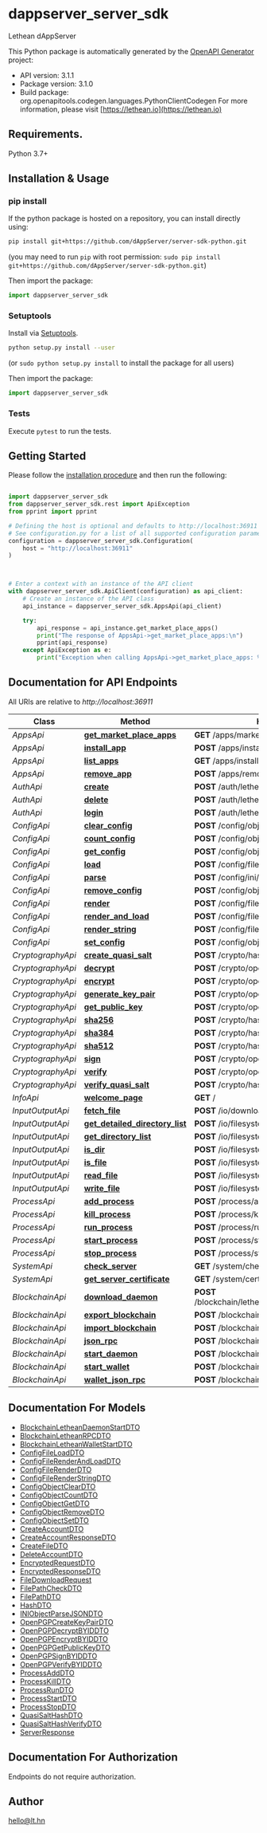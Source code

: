 # dappserver_server_sdk
Lethean dAppServer

This Python package is automatically generated by the [OpenAPI Generator](https://openapi-generator.tech) project:

- API version: 3.1.1
- Package version: 3.1.0
- Build package: org.openapitools.codegen.languages.PythonClientCodegen
For more information, please visit [https://lethean.io](https://lethean.io)

## Requirements.

Python 3.7+

## Installation & Usage
### pip install

If the python package is hosted on a repository, you can install directly using:

```sh
pip install git+https://github.com/dAppServer/server-sdk-python.git
```
(you may need to run `pip` with root permission: `sudo pip install git+https://github.com/dAppServer/server-sdk-python.git`)

Then import the package:
```python
import dappserver_server_sdk
```

### Setuptools

Install via [Setuptools](http://pypi.python.org/pypi/setuptools).

```sh
python setup.py install --user
```
(or `sudo python setup.py install` to install the package for all users)

Then import the package:
```python
import dappserver_server_sdk
```

### Tests

Execute `pytest` to run the tests.

## Getting Started

Please follow the [installation procedure](#installation--usage) and then run the following:

```python

import dappserver_server_sdk
from dappserver_server_sdk.rest import ApiException
from pprint import pprint

# Defining the host is optional and defaults to http://localhost:36911
# See configuration.py for a list of all supported configuration parameters.
configuration = dappserver_server_sdk.Configuration(
    host = "http://localhost:36911"
)



# Enter a context with an instance of the API client
with dappserver_server_sdk.ApiClient(configuration) as api_client:
    # Create an instance of the API class
    api_instance = dappserver_server_sdk.AppsApi(api_client)

    try:
        api_response = api_instance.get_market_place_apps()
        print("The response of AppsApi->get_market_place_apps:\n")
        pprint(api_response)
    except ApiException as e:
        print("Exception when calling AppsApi->get_market_place_apps: %s\n" % e)

```

## Documentation for API Endpoints

All URIs are relative to *http://localhost:36911*

Class | Method | HTTP request | Description
------------ | ------------- | ------------- | -------------
*AppsApi* | [**get_market_place_apps**](docs/AppsApi.md#get_market_place_apps) | **GET** /apps/marketplace | 
*AppsApi* | [**install_app**](docs/AppsApi.md#install_app) | **POST** /apps/install | 
*AppsApi* | [**list_apps**](docs/AppsApi.md#list_apps) | **GET** /apps/installed | 
*AppsApi* | [**remove_app**](docs/AppsApi.md#remove_app) | **POST** /apps/remove | 
*AuthApi* | [**create**](docs/AuthApi.md#create) | **POST** /auth/lethean/create | 
*AuthApi* | [**delete**](docs/AuthApi.md#delete) | **POST** /auth/lethean/delete | 
*AuthApi* | [**login**](docs/AuthApi.md#login) | **POST** /auth/lethean/login | 
*ConfigApi* | [**clear_config**](docs/ConfigApi.md#clear_config) | **POST** /config/object/clear | 
*ConfigApi* | [**count_config**](docs/ConfigApi.md#count_config) | **POST** /config/object/count | 
*ConfigApi* | [**get_config**](docs/ConfigApi.md#get_config) | **POST** /config/object/get | 
*ConfigApi* | [**load**](docs/ConfigApi.md#load) | **POST** /config/file/load | 
*ConfigApi* | [**parse**](docs/ConfigApi.md#parse) | **POST** /config/ini/parseJSON | 
*ConfigApi* | [**remove_config**](docs/ConfigApi.md#remove_config) | **POST** /config/object/remove | 
*ConfigApi* | [**render**](docs/ConfigApi.md#render) | **POST** /config/file/render | 
*ConfigApi* | [**render_and_load**](docs/ConfigApi.md#render_and_load) | **POST** /config/file/renderAndLoad | 
*ConfigApi* | [**render_string**](docs/ConfigApi.md#render_string) | **POST** /config/file/renderString | 
*ConfigApi* | [**set_config**](docs/ConfigApi.md#set_config) | **POST** /config/object/set | 
*CryptographyApi* | [**create_quasi_salt**](docs/CryptographyApi.md#create_quasi_salt) | **POST** /crypto/hash/quasi-salted-hash | 
*CryptographyApi* | [**decrypt**](docs/CryptographyApi.md#decrypt) | **POST** /crypto/openpgp/decrypt | 
*CryptographyApi* | [**encrypt**](docs/CryptographyApi.md#encrypt) | **POST** /crypto/openpgp/encrypt | 
*CryptographyApi* | [**generate_key_pair**](docs/CryptographyApi.md#generate_key_pair) | **POST** /crypto/openpgp/generate-key-pair | 
*CryptographyApi* | [**get_public_key**](docs/CryptographyApi.md#get_public_key) | **POST** /crypto/openpgp/get-public-key | 
*CryptographyApi* | [**sha256**](docs/CryptographyApi.md#sha256) | **POST** /crypto/hash/sha256 | 
*CryptographyApi* | [**sha384**](docs/CryptographyApi.md#sha384) | **POST** /crypto/hash/sha384 | 
*CryptographyApi* | [**sha512**](docs/CryptographyApi.md#sha512) | **POST** /crypto/hash/sha512 | 
*CryptographyApi* | [**sign**](docs/CryptographyApi.md#sign) | **POST** /crypto/openpgp/sign | 
*CryptographyApi* | [**verify**](docs/CryptographyApi.md#verify) | **POST** /crypto/openpgp/verify | 
*CryptographyApi* | [**verify_quasi_salt**](docs/CryptographyApi.md#verify_quasi_salt) | **POST** /crypto/hash/quasi-salted-hash-verify | 
*InfoApi* | [**welcome_page**](docs/InfoApi.md#welcome_page) | **GET** / | 
*InputOutputApi* | [**fetch_file**](docs/InputOutputApi.md#fetch_file) | **POST** /io/download/fetch | 
*InputOutputApi* | [**get_detailed_directory_list**](docs/InputOutputApi.md#get_detailed_directory_list) | **POST** /io/filesystem/list-detailed | 
*InputOutputApi* | [**get_directory_list**](docs/InputOutputApi.md#get_directory_list) | **POST** /io/filesystem/list | 
*InputOutputApi* | [**is_dir**](docs/InputOutputApi.md#is_dir) | **POST** /io/filesystem/is-dir | 
*InputOutputApi* | [**is_file**](docs/InputOutputApi.md#is_file) | **POST** /io/filesystem/is-file | 
*InputOutputApi* | [**read_file**](docs/InputOutputApi.md#read_file) | **POST** /io/filesystem/read | 
*InputOutputApi* | [**write_file**](docs/InputOutputApi.md#write_file) | **POST** /io/filesystem/write | 
*ProcessApi* | [**add_process**](docs/ProcessApi.md#add_process) | **POST** /process/add | 
*ProcessApi* | [**kill_process**](docs/ProcessApi.md#kill_process) | **POST** /process/kill | 
*ProcessApi* | [**run_process**](docs/ProcessApi.md#run_process) | **POST** /process/run | 
*ProcessApi* | [**start_process**](docs/ProcessApi.md#start_process) | **POST** /process/start | 
*ProcessApi* | [**stop_process**](docs/ProcessApi.md#stop_process) | **POST** /process/stop | 
*SystemApi* | [**check_server**](docs/SystemApi.md#check_server) | **GET** /system/check | 
*SystemApi* | [**get_server_certificate**](docs/SystemApi.md#get_server_certificate) | **GET** /system/cert | 
*BlockchainApi* | [**download_daemon**](docs/BlockchainApi.md#download_daemon) | **POST** /blockchain/lethean/daemon/downloadDaemon | 
*BlockchainApi* | [**export_blockchain**](docs/BlockchainApi.md#export_blockchain) | **POST** /blockchain/lethean/daemon/export | 
*BlockchainApi* | [**import_blockchain**](docs/BlockchainApi.md#import_blockchain) | **POST** /blockchain/lethean/daemon/import | 
*BlockchainApi* | [**json_rpc**](docs/BlockchainApi.md#json_rpc) | **POST** /blockchain/lethean/daemon/json_rpc | 
*BlockchainApi* | [**start_daemon**](docs/BlockchainApi.md#start_daemon) | **POST** /blockchain/lethean/daemon/start | 
*BlockchainApi* | [**start_wallet**](docs/BlockchainApi.md#start_wallet) | **POST** /blockchain/lethean/wallet/start | 
*BlockchainApi* | [**wallet_json_rpc**](docs/BlockchainApi.md#wallet_json_rpc) | **POST** /blockchain/lethean/wallet/json_rpc | 


## Documentation For Models

 - [BlockchainLetheanDaemonStartDTO](docs/BlockchainLetheanDaemonStartDTO.md)
 - [BlockchainLetheanRPCDTO](docs/BlockchainLetheanRPCDTO.md)
 - [BlockchainLetheanWalletStartDTO](docs/BlockchainLetheanWalletStartDTO.md)
 - [ConfigFileLoadDTO](docs/ConfigFileLoadDTO.md)
 - [ConfigFileRenderAndLoadDTO](docs/ConfigFileRenderAndLoadDTO.md)
 - [ConfigFileRenderDTO](docs/ConfigFileRenderDTO.md)
 - [ConfigFileRenderStringDTO](docs/ConfigFileRenderStringDTO.md)
 - [ConfigObjectClearDTO](docs/ConfigObjectClearDTO.md)
 - [ConfigObjectCountDTO](docs/ConfigObjectCountDTO.md)
 - [ConfigObjectGetDTO](docs/ConfigObjectGetDTO.md)
 - [ConfigObjectRemoveDTO](docs/ConfigObjectRemoveDTO.md)
 - [ConfigObjectSetDTO](docs/ConfigObjectSetDTO.md)
 - [CreateAccountDTO](docs/CreateAccountDTO.md)
 - [CreateAccountResponseDTO](docs/CreateAccountResponseDTO.md)
 - [CreateFileDTO](docs/CreateFileDTO.md)
 - [DeleteAccountDTO](docs/DeleteAccountDTO.md)
 - [EncryptedRequestDTO](docs/EncryptedRequestDTO.md)
 - [EncryptedResponseDTO](docs/EncryptedResponseDTO.md)
 - [FileDownloadRequest](docs/FileDownloadRequest.md)
 - [FilePathCheckDTO](docs/FilePathCheckDTO.md)
 - [FilePathDTO](docs/FilePathDTO.md)
 - [HashDTO](docs/HashDTO.md)
 - [INIObjectParseJSONDTO](docs/INIObjectParseJSONDTO.md)
 - [OpenPGPCreateKeyPairDTO](docs/OpenPGPCreateKeyPairDTO.md)
 - [OpenPGPDecryptBYIDDTO](docs/OpenPGPDecryptBYIDDTO.md)
 - [OpenPGPEncryptBYIDDTO](docs/OpenPGPEncryptBYIDDTO.md)
 - [OpenPGPGetPublicKeyDTO](docs/OpenPGPGetPublicKeyDTO.md)
 - [OpenPGPSignBYIDDTO](docs/OpenPGPSignBYIDDTO.md)
 - [OpenPGPVerifyBYIDDTO](docs/OpenPGPVerifyBYIDDTO.md)
 - [ProcessAddDTO](docs/ProcessAddDTO.md)
 - [ProcessKillDTO](docs/ProcessKillDTO.md)
 - [ProcessRunDTO](docs/ProcessRunDTO.md)
 - [ProcessStartDTO](docs/ProcessStartDTO.md)
 - [ProcessStopDTO](docs/ProcessStopDTO.md)
 - [QuasiSaltHashDTO](docs/QuasiSaltHashDTO.md)
 - [QuasiSaltHashVerifyDTO](docs/QuasiSaltHashVerifyDTO.md)
 - [ServerResponse](docs/ServerResponse.md)


<a id="documentation-for-authorization"></a>
## Documentation For Authorization

Endpoints do not require authorization.


## Author

hello@lt.hn


